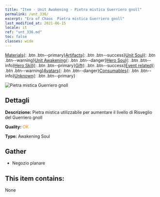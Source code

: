 ```yaml
---
title: "Item - Unit Awakening - Pietra mistica Guerriero gnoll"
permalink: /unt_336/
excerpt: "Era of Chaos  Pietra mistica Guerriero gnoll"
last_modified_at: 2021-06-15
locale: it
ref: "unt_336.md"
toc: false
classes: wide
---
```

 [Materials](/ItemsIT/){: .btn .btn--primary}[Artifacts](/ItemsIT/Artifacts/){: .btn .btn--success}[Unit Soul](/ItemsIT/UnitSoul/){: .btn .btn--warning}[Unit Awakening](/ItemsIT/UnitAwakening/){: .btn .btn--danger}[Hero Soul](/ItemsIT/HeroSoul/){: .btn .btn--info}[Hero Skill](/ItemsIT/HeroSkill/){: .btn .btn--primary}[Gift](/ItemsIT/Gift/){: .btn .btn--success}[Event related](/ItemsIT/Events/){: .btn .btn--warning}[Avatars](/ItemsIT/Avatars/){: .btn .btn--danger}[Consumables](/ItemsIT/Consumables/){: .btn .btn--info}[Unknown](/ItemsIT/Unknown/){: .btn .btn--primary}

 ![Pietra mistica Guerriero gnoll](/images/u/tia_langren.jpg)

## Dettagli
 **Descrizione:** Pietra mistica utilizzabile per aumentare il livello di Risveglio del Guerriero gnoll

 **Quality:** <span style="color: #FF8C00">OK</span>

 **Type:** Awakening Soul

## Gather

*    Negozio planare 

## This item contains:

  None

